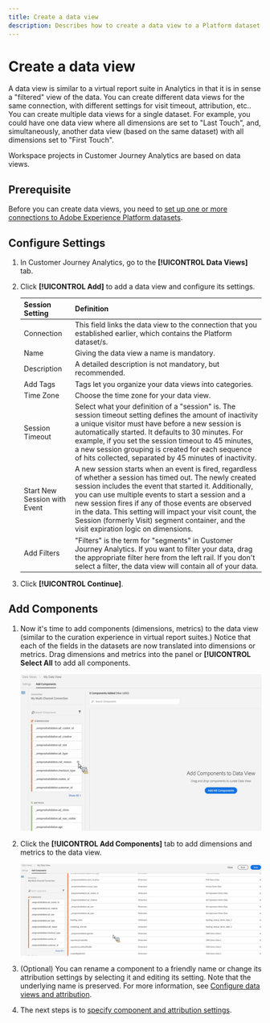 ```yaml
---
title: Create a data view
description: Describes how to create a data view to a Platform dataset in Customer Journey Analytics (CJA).
---
```


# Create a data view

A data view is similar to a virtual report suite in Analytics in that it is in sense a "filtered" view of the data. You can create different data views for the same connection, with different settings for visit timeout, attribution, etc.. You can create multiple data views for a single dataset. For example, you could have one data view where all dimensions are set to "Last Touch", and, simultaneously, another data view (based on the same dataset) with all dimensions set to "First Touch".

Workspace projects in Customer Journey Analytics are based on data views.

## Prerequisite

Before you can create data views, you need to [set up one or more connections to Adobe Experience Platform datasets](/help/connections/create-connection.md).

## Configure Settings

1. In Customer Journey Analytics, go to the **[!UICONTROL Data Views]** tab.

1. Click **[!UICONTROL Add]** to add a data view and configure its settings.

    |Session Setting| Definition|
    |---|---|
    |Connection|This field links the data view to the connection that you established earlier, which contains the Platform dataset/s.|
    |Name|Giving the data view a name is mandatory.|
    |Description|A detailed description is not mandatory, but recommended.|
    |Add Tags|Tags let you organize your data views into categories.|
    |Time Zone|Choose the time zone for your data view.|
    |Session Timeout|Select what your definition of a "session" is. The session timeout setting defines the amount of inactivity a unique visitor must have before a new session is automatically started. It defaults to 30 minutes. For example, if you set the session timeout to 45 minutes, a new session grouping is created for each sequence of hits collected, separated by 45 minutes of inactivity. <!--This setting impacts not only your visit counts, but also how visit segment containers are evaluated, and the visit expiration logic for any eVars expiring on visit. Decreasing the session timeout will likely increase the total number of visits in your reporting, while increasing the visit timeout will likely decrease the total number of visits in your reporting. This needs to be reviewed.-->|
    |Start New Session with Event|A new session starts when an event is fired, regardless of whether a session has timed out. The newly created session includes the event that started it. Additionally, you can use multiple events to start a session and a new session fires if any of those events are observed in the data. This setting will impact your visit count, the Session (formerly Visit) segment container, and the visit expiration logic on dimensions. |
    |Add Filters|"Filters" is the term for "segments" in Customer Journey Analytics. If you want to filter your data, drag the appropriate filter   here from the left rail. If you don't select a filter, the data view will contain all of your data.|

1. Click **[!UICONTROL Continue]**.

## Add Components 

1. Now it's time to add components (dimensions, metrics) to the data view (similar to the curation experience in virtual report suites.) Notice that each of the fields in the datasets are now translated into dimensions or metrics. Drag dimensions and metrics into the panel or **[!UICONTROL Select All** to add all components.

    ![](assets/add-all-components.png)

1. Click the **[!UICONTROL Add Components]** tab to add dimensions and metrics to the data view.

    ![](assets/add-all-components2.png)

1. (Optional) You can rename a component to a friendly name or change its attribution settings by selecting it and editing its setting. Note that the underlying name is preserved. For more information, see [Configure data views and attribution](/help/data-views/configure-dataviews.md).

1. The next steps is to [specify component and attribution settings](/help/data-views/configure-dataviews.md).
